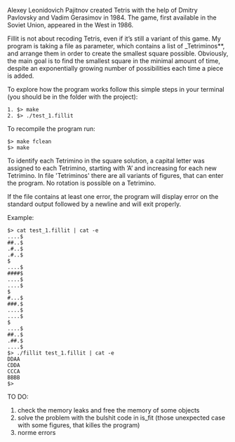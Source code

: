  Alexey Leonidovich Pajitnov created Tetris with the help of Dmitry Pavlovsky and Vadim Gerasimov in 1984. The game, first available in the Soviet Union, appeared in the West in 1986.

 Fillit is not about recoding Tetris, even if it’s still a variant of this game. My program is taking a file as parameter, which contains a list of _Tetriminos**, and arrange them in order to create the smallest square possible.
Obviously, the main goal is to find the smallest square in the minimal amount of time, despite an exponentially growing number of possibilities each time a piece is added.

To explore how the program works follow this simple steps in your terminal (you should be in the folder with the project):
```
1. $> make
2. $> ./test_1.fillit
```
To recompile the program run:
```
$> make fclean
$> make
```
 To identify each Tetrimino in the square solution, a capital letter was assigned to each Tetrimino, starting with ’A’ and increasing for each new Tetrimino.
In file 'Tetriminos' there are all variants of figures, that can enter the program. No rotation is possible on a Tetrimino.

 If the file contains at least one error, the program will display error on the standard output followed by a newline and will exit properly.

Example:
```
$> cat test_1.fillit | cat -e
....$
##..$
.#..$
.#..$
$
....$
####$
....$
....$
$
#...$
###.$
....$
....$
$
....$
##..$
.##.$
....$
$> ./fillit test_1.fillit | cat -e
DDAA
CDDA
CCCA
BBBB
$>
```
TO DO:
1. check the memory leaks and free the memory of some objects
2. solve the problem with the bulshit code in is_fit (those unexpected case with some figures, that killes the program)
3. norme errors
